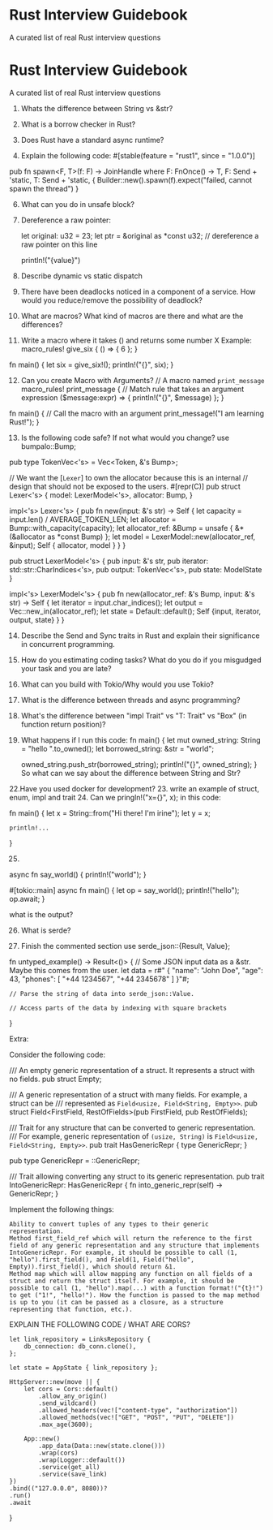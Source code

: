 # Rust Interview Guidebook
A curated list of real Rust interview questions

# Rust Interview Guidebook
A curated list of real Rust interview questions

1. Whats the difference between String vs &str?
2. What is a borrow checker in Rust?
3. Does Rust have a standard async runtime?


4. Explain the following code:
#[stable(feature = "rust1", since = "1.0.0")]

pub fn spawn<F, T>(f: F) -> JoinHandle<T>
where
    F: FnOnce() -> T,
    F: Send + 'static,
    T: Send + 'static,
{
    Builder::new().spawn(f).expect("failed, cannot spawn the thread")
}

6. What can you do in unsafe block?

7. Dereference a raw pointer:

    let original: u32 = 23;
    let ptr = &original as *const u32;
    // dereference a raw pointer on this line

    println!("{value}")

8. Describe dynamic vs static dispatch

9. There have been deadlocks noticed in a component of a service. How would you reduce/remove the possibility of deadlock?

10. What are macros? What kind of macros are there and what are the differences?

11. Write a macro where it takes () and returns some number X
Example:
macro_rules! give_six {
    () => {
        6
    };
}

fn main() {
    let six = give_six!();
    println!("{}", six);
}

12. Can you create Macro with Arguments?
// A macro named `print_message`
macro_rules! print_message {
    // Match rule that takes an argument expression
    ($message:expr) => {
        println!("{}", $message)
    };
}

fn main() {
    // Call the macro with an argument
    print_message!("I am learning Rust!");
}

13. Is the following code safe? If not what would you change?
use bumpalo::Bump;

pub type TokenVec<'s> = Vec<Token, &'s Bump>;

// We want the [`Lexer`] to own the allocator because this is an internal
// design that should not be exposed to the users.
#[repr(C)]
pub struct Lexer<'s> {
    model: LexerModel<'s>,
    allocator: Bump,
}

impl<'s> Lexer<'s> {
    pub fn new(input: &'s str) -> Self {
        let capacity = input.len() / AVERAGE_TOKEN_LEN;
        let allocator = Bump::with_capacity(capacity);
        let allocator_ref: &Bump = unsafe { &*(&allocator as *const Bump) };
        let model = LexerModel::new(allocator_ref, &input);
        Self { allocator, model }
    }
}

pub struct LexerModel<'s> {
    pub input: &'s str,
    pub iterator: std::str::CharIndices<'s>,
    pub output: TokenVec<'s>,
    pub state: ModelState
}

impl<'s> LexerModel<'s> {
    pub fn new(allocator_ref: &'s Bump, input: &'s str) -> Self {
        let iterator = input.char_indices();
        let output = Vec::new_in(allocator_ref);
        let state = Default::default();
        Self {input, iterator, output, state}
    }
}

14. Describe the Send and Sync traits in Rust and explain their significance in concurrent programming.

15. How do you estimating coding tasks? What do you do if you misgudged your task and you are late?

16. What can you build with Tokio/Why would you use Tokio?

17. What is the difference between threads and async programming?

18. What's the difference between "impl Trait" vs "T: Trait" vs "Box<dyn Trait>" (in function return position)?

19. What happens if I run this code:
fn main() {
    let mut owned_string: String = "hello ".to_owned();
    let borrowed_string: &str = "world";

    owned_string.push_str(borrowed_string);
    println!("{}", owned_string);
}
So what can we say about the difference between String and Str?

22.Have you used docker for development?
23. write an example of struct, enum, impl and trait
24. Can we pringln!("x={}", x); in this code:

fn main() {
    let x = String::from("Hi there! I'm irine");
    let y = x;

    println!...
}

25.
async fn say_world() {
    println!("world");
}

#[tokio::main]
async fn main() {
    let op = say_world();
    println!("hello");
    op.await;
}

what is the output?

26. What is serde?

27. Finish the commented section
use serde_json::{Result, Value};

fn untyped_example() -> Result<()> {
    // Some JSON input data as a &str. Maybe this comes from the user.
    let data = r#"
        {
            "name": "John Doe",
            "age": 43,
            "phones": [
                "+44 1234567",
                "+44 2345678"
            ]
        }"#;

    // Parse the string of data into serde_json::Value.

    // Access parts of the data by indexing with square brackets

}



Extra:

Consider the following code:

/// An empty generic representation of a struct. It represents a struct with no fields.
pub struct Empty;

/// A generic representation of a struct with many fields. For example, a struct can be
/// represented as `Field<usize, Field<String, Empty>>`.
pub struct Field<FirstField, RestOfFields>(pub FirstField, pub RestOfFields);

/// Trait for any structure that can be converted to generic representation.
/// For example, generic representation of `(usize, String)` is `Field<usize, Field<String, Empty>>`.
pub trait HasGenericRepr {
    type GenericRepr;
}

pub type GenericRepr<T> = <T as HasGenericRepr>::GenericRepr;

/// Trait allowing converting any struct to its generic representation.
pub trait IntoGenericRepr: HasGenericRepr {
    fn into_generic_repr(self) -> GenericRepr<Self>;
}

Implement the following things:

    Ability to convert tuples of any types to their generic representation.
    Method first_field_ref which will return the reference to the first field of any generic representation and any structure that implements IntoGenericRepr. For example, it should be possible to call (1, "hello").first_field(), and Field(1, Field("hello", Empty)).first_field(), which should return &1.
    Method map which will allow mapping any function on all fields of a struct and return the struct itself. For example, it should be possible to call (1, "hello").map(...) with a function format!("{t}!") to get ("1!", "hello!"). How the function is passed to the map method is up to you (it can be passed as a closure, as a structure representing that function, etc.).




EXPLAIN THE FOLLOWING CODE / WHAT ARE CORS?

    let link_repository = LinksRepository {
        db_connection: db_conn.clone(),
    };

    let state = AppState { link_repository };

    HttpServer::new(move || {
        let cors = Cors::default()
            .allow_any_origin()
            .send_wildcard()
            .allowed_headers(vec!["content-type", "authorization"])
            .allowed_methods(vec!["GET", "POST", "PUT", "DELETE"])
            .max_age(3600);

        App::new()
            .app_data(Data::new(state.clone()))
            .wrap(cors)
            .wrap(Logger::default())
            .service(get_all)
            .service(save_link)
    })
    .bind(("127.0.0.0", 8080))?
    .run()
    .await
}

